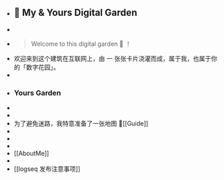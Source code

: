 - ##  🌷 My & Yours Digital Garden
-
- >  Welcome to this digital garden 🌱 ！
- 欢迎来到这个建筑在互联网上，由 一 张张卡片浇灌而成，属于我，也属于你的「数字花园」。
-
- ### Yours Garden
-
-
- 为了避免迷路，我特意准备了一张地图 📍[[Guide]]
-
-
-
- [[AboutMe]]
-
- [[logseq 发布注意事项]]